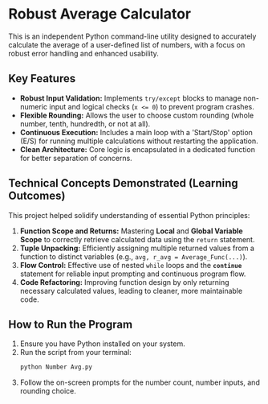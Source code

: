 # Robust Average Calculator

This is an independent Python command-line utility designed to accurately calculate the average of a user-defined list of numbers, with a focus on robust error handling and enhanced usability.

## Key Features

* **Robust Input Validation:** Implements `try/except` blocks to manage non-numeric input and logical checks (`x <= 0`) to prevent program crashes.
* **Flexible Rounding:** Allows the user to choose custom rounding (whole number, tenth, hundredth, or not at all).
* **Continuous Execution:** Includes a main loop with a 'Start/Stop' option (E/S) for running multiple calculations without restarting the application.
* **Clean Architecture:** Core logic is encapsulated in a dedicated function for better separation of concerns.

## Technical Concepts Demonstrated (Learning Outcomes)

This project helped solidify understanding of essential Python principles:

1.  **Function Scope and Returns:** Mastering **Local** and **Global Variable Scope** to correctly retrieve calculated data using the `return` statement.
2.  **Tuple Unpacking:** Efficiently assigning multiple returned values from a function to distinct variables (e.g., `avg, r_avg = Average_Func(...)`).
3.  **Flow Control:** Effective use of nested `while` loops and the **`continue`** statement for reliable input prompting and continuous program flow.
4.  **Code Refactoring:** Improving function design by only returning necessary calculated values, leading to cleaner, more maintainable code.

##  How to Run the Program

1.  Ensure you have Python installed on your system.
2.  Run the script from your terminal:
    ```bash
    python Number Avg.py
    ```
3.  Follow the on-screen prompts for the number count, number inputs, and rounding choice.
